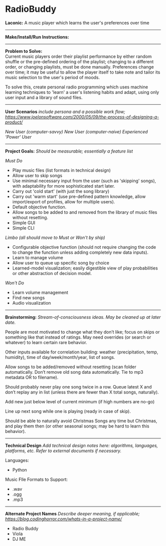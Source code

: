 # RadioBuddy

**Laconic:** 
A music player which learns the user's preferences over time

***
**Make/Install/Run Instructions:**

***
**Problem to Solve:**  
Current music players order their playlist performance by either random shuffle or the pre-defined ordering of the playlist; changing to a different order, or changing playlists, must be done manually. Preferences change over time; it may be useful to allow the player itself to take note and tailor its music selection to the user's period of moods.

To solve this, create personal radio programming which uses machine learning techniques to 'learn' a user's listening habits and adapt, using only user input and a library of sound files.

***
**User Scenarios**
*include persona and a possible work flow; https://www.joelonsoftware.com/2000/05/09/the-process-of-designing-a-product/*

*New User (computer-savvy)*
*New User (computer-naive)*
*Experienced 'Power' User*

***
**Project Goals:**
*Should be measurable; essentially a feature list*

*Must Do*
- Play music files (list formats in technical design)
- Allow user to skip songs
- Use minimal necessary input from the user (such as 'skipping' songs), with adaptability for more sophisticated start later.
- Carry out 'cold start' (with just the song library) 
- Carry out 'warm start' (use pre-defined pattern knowledge, allow import/export of profiles, allow for multiple users).
- Default objective function.
- Allow songs to be added to and removed from the library of music files without resetting.
- Simple GUI
- Simple CLI

*Limbo (all should move to Must or Won't by ship)*
- Configurable objective function (should not require changing the code to change the function unless adding completely new data inputs).
- Learn to manage volume
- Allow user to queue up specific song by choice
- Learned-model visualization; easily digestible view of play probabilities or other abstraction of decision model.

*Won't Do*
- Learn volume management
- Find new songs
- Audio visualization

***
**Brainstorming:**
*Stream-of-consciousness ideas. May be cleaned up at later date.*

People are most motivated to change what they don’t like; focus on skips or something like that instead of ratings. May need overrides (or search or whatever) to learn certain rare behavior.

Other inputs available for correlation building: weather (precipitation, temp, humidity), time of day/week/month/year, list of songs.

Allow songs to be added/removed without resetting (scan folder automatically. Don’t remove old song data automatically. Tie to mp3 metadata OR to filename).

Should probably never play one song twice in a row. Queue latest X and don’t replay any in list (unless there are fewer than X total songs, naturally).

Add new just below level of current minimum (if high numbers are no-go)

Line up next song while one is playing (ready in case of skip).

Should be able to naturally avoid Christmas Songs any time but Christmas, and play them then (or other seasonal songs; may be hard to learn this behavior).

***
**Technical Design**
*Add technical design notes here: algorithms, languages, platforms, etc. Refer to external documents if necessary.*

Languages:
- Python

Music FIle Formats to Support:
- .wav
- .ogg
- .mp3

***
**Alternate Project Names**
*Describe deeper meaning, if applicable; https://blog.codinghorror.com/whats-in-a-project-name/*
- Radio Buddy
- Viola
- DJ ME
